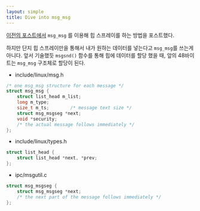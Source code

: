 ```yaml
---
layout: simple
title: Dive into msg_msg
---
```


[이전의 포스트에서](/study/linux_kernel/basic/heap_spray_with_msg_msg) `msg_msg` 를 이용해 힙 스프레이를 하는 방법을 포스트했다.

하지만 단지 힙 스프레이만을 통해서 내가 원하는 데이터를 넣는다고 `msg_msg`를 쓰는게 아니다. 앞서 기술했듯 `msgsnd()` 함수를 통해 힙에 데이터를 할당 했을 때, 앞의 48바이트는 `msg_msg` 구조체로 할당이 된다. 

+ include/linux/msg.h

```c
/* one msg_msg structure for each message */
struct msg_msg {
	struct list_head m_list;
	long m_type;
	size_t m_ts;		/* message text size */
	struct msg_msgseg *next;
	void *security;
	/* the actual message follows immediately */
};
```
+ include/linux/types.h

```c
struct list_head {
	struct list_head *next, *prev;
};
```

+ ipc/msgutil.c

```c
struct msg_msgseg {
	struct msg_msgseg *next;
	/* the next part of the message follows immediately */
};
```